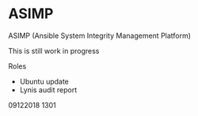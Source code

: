 ASIMP
=========

ASIMP (Ansible System Integrity Management Platform)

This is still work in progress

Roles

- Ubuntu update
- Lynis audit report

09122018 1301
